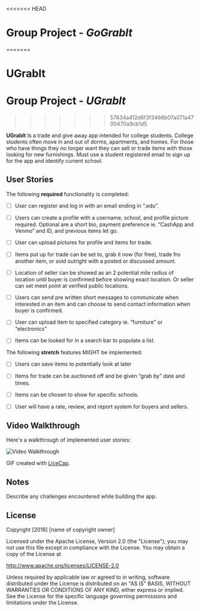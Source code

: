 <<<<<<< HEAD
# Group Project - *GoGrabIt*
=======
# UGrabIt
# Group Project - *UGrabIt*
>>>>>>> 57634a412d6f3f3466b07a071a4700470a9cb1d5

**UGrabIt** Is a trade and give away app intended for college students. College students often move in and out of dorms, apartments, and homes. For those who have things they no longer want they can sell or trade items with those looking for new furnishings. Must use a student registered email to sign up for the app and identify current school.


## User Stories

The following **required** functionality is completed:

- [ ] User can register and log in with an email ending in “.edu”.
- [ ] Users can create a profile with a username, school, and profile picture required. Optional are a short bio, payment preference ie. “CashApp and Venmo” and ID, and previous items let go.
- [ ] User can upload pictures for profile and items for trade.
- [ ] Items put up for trade can be set to, grab it now (for free), trade fro another item, or sold outright with a posted or discussed amount.
- [ ] Location of seller can be showed as an 2 potential mile radius of location until buyer is confirmed before showing exact location. Or seller can set meet point at verified public locations.
- [ ] Users can send pre written short messages to communicate when interested in an item and can choose to send contact information when buyer is confirmed.
- [ ] User can upload item to specified category ie. “furniture” or “electronics”
- [ ] Items can be looked for in a search bar to populate a list.





The following **stretch** features MIGHT be implemented:

- [ ] Users can save items to potentially look at later
- [ ] Items for trade can be auctioned off and be given “grab by” date and times.
- [ ] Items can be chosen to show for specific schools.
- [ ] User will have a rate, review, and report system for buyers and sellers.



## Video Walkthrough

Here's a walkthrough of implemented user stories:

<img src='https://i.imgur.com/abc.gif' title='Video Walkthrough' width='' alt='Video Walkthrough' />

GIF created with [LiceCap](http://www.cockos.com/licecap/).

## Notes

Describe any challenges encountered while building the app.

## License

Copyright [2018] [name of copyright owner]

Licensed under the Apache License, Version 2.0 (the "License");
you may not use this file except in compliance with the License.
You may obtain a copy of the License at

http://www.apache.org/licenses/LICENSE-2.0

Unless required by applicable law or agreed to in writing, software
distributed under the License is distributed on an "AS IS" BASIS,
WITHOUT WARRANTIES OR CONDITIONS OF ANY KIND, either express or implied.
See the License for the specific language governing permissions and
limitations under the License.
